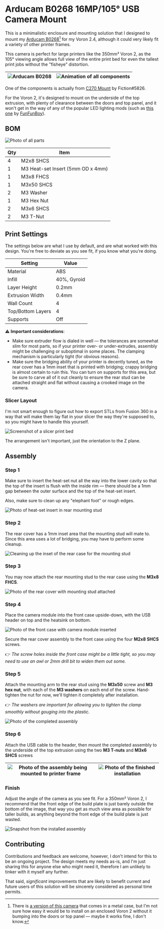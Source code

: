 # Arducam B0268 16MP/105° USB Camera Mount

This is a minimalistic enclosure and mounting solution that I designed to mount my [Arducam B0268](https://www.arducam.com/product/arducam-16mp-wide-angle-usb-camera-for-laptop-1-2-8-cmos-imx298-mini-uvc-b0268/)[^1] for my Voron 2.4, although it could very likely fit a variety of other printer frames.

This camera is perfect for large printers like the 350mm² Voron 2, as the 105° viewing angle allows full view of the entire print bed for even the tallest print jobs without the "fisheye" distortion.

| ![Arducam B0268](/images/Arducam-B0268.png) | ![Animation of all components](/images/animation.gif) |
:---:|:---:

One of the components is actually from [C270 Mount](https://github.com/VoronDesign/VoronUsers/tree/master/printer_mods/Fiction/C270_mount) by Fiction#5826.

For the Voron 2, it's designed to mount on the underside of the top extrusion, with plenty of clearance between the doors and top panel, and it won't get in the way of any of the popular LED lighting mods (such as [this one](https://www.printables.com/model/84735-led-strip-holder-for-voron-24) by [FunFunBoy](https://www.printables.com/social/175028-funfunboy/about)).

[^1]: There is [a version of this camera](https://www.arducam.com/product/arducam-imx298-usb-camera-with-case-b026801/) that comes in a metal case, but I'm not sure how easy it would be to install on an enclosed Voron 2 without it bumping into the doors or top panel — maybe it works fine, I don't know.

## BOM

![Photo of all parts](/images/photo_parts.jpeg)

| Qty | Item                              |
|-----|-----------------------------------|
|   4 | M2x8 SHCS                         |
|   1 | M3 Heat-set Insert (5mm OD x 4mm) |
|   1 | M3x8 FHCS                         |
|   1 | M3x50 SHCS                        |
|   2 | M3 Washer                         |
|   1 | M3 Hex Nut                        |
|   2 | M3x6 SHCS                         |
|   2 | M3 T-Nut                          |


## Print Settings

The settings below are what I use by default, and are what worked with this design.  You're free to deviate as you see fit, if you know what you're doing.

| Setting           | Value       |
|-------------------|-------------|
| Material          | ABS         |
| Infill            | 40%, Gyroid |
| Layer Height      | 0.2mm       |
| Extrusion Width   | 0.4mm       |
| Wall Count        | 4           |
| Top/Bottom Layers | 4           |
| Supports          | Off         |

:warning: **Important considerations**:
- Make sure extruder flow is dialed in well — the tolerances are somewhat slim for most parts, so if your printer over- or under-extrudes, assembly might be challenging or suboptimal in some places.  The clamping mechanism is particularly tight (for obvious reasons).
- Make sure the bridging ability of your printer is decently tuned, as the rear cover has a 1mm inset that is printed with bridging; crappy bridging is almost certain to ruin this.  You can turn on supports for this area, but be sure to carve all of it out cleanly to ensure the rear stud can be attached straight and flat without causing a crooked image on the camera.


### Slicer Layout

I'm not smart enough to figure out how to export STLs from Fusion 360 in a way that will make them lay flat in your slicer the way they're supposed to, so you might have to handle this yourself.

![Screenshot of a slicer print bed](/images/print_bed.png)

The arrangement isn't important, just the orientation to the Z plane.


## Assembly

### Step 1

Make sure to insert the heat-set nut all the way into the lower cavity so that the top of the insert is flush with the inside rim — there should be a 1mm gap between the outer surface and the top of the heat-set insert.

Also, make sure to clean up any "elephant foot" or rough edges.

![Photo of heat-set insert in rear mounting stud](/images/photo_rear_stud.jpeg)

### Step 2

The rear cover has a 1mm inset area that the mounting stud will mate to.  Since this area uses a lot of bridging, you may have to perform some cleanup.

![Cleaning up the inset of the rear case for the mounting stud](/images/photo_rear_cover_cleanup.jpeg)

### Step 3

You may now attach the rear mounting stud to the rear case using the **M3x8 FHCS**.

![Photo of the rear cover with mounting stud attached](/images/photo_rear_assembled.jpeg)

### Step 4

Place the camera module into the front case upside-down, with the USB header on top and the heatsink on bottom.

![Photo of the front case with camera module inserted](/images/photo_front_assembled.jpeg)

Secure the rear cover assembly to the front case using the four **M2x8 SHCS** screws.

:point_right: _The screw holes inside the front case might be a little tight, so you may need to use an awl or 2mm drill bit to widen them out some._

### Step 5

Attach the mounting arm to the rear stud using the **M3x50** screw and **M3 hex nut**, with each of the **M3 washers** on each end of the screw.  Hand-tighten the nut for now, we'll tighten it completely after installation.

:point_right: _The washers are important for allowing you to tighten the clamp smoothly without gouging into the plastic._

![Photo of the completed assembly](/images/photo_assembled.jpeg)

### Step 6

Attach the USB cable to the header, then mount the completed assembly to the underside of the top extrusion using the two **M3 T-nuts** and **M3x6 SHCS** screws

| ![Photo of the assembly being mounted to printer frame](/images/photo_wired.jpeg) | ![Photo of the finished installation](/images/photo_mounted.jpeg) |
|:---:|:---:|

### Finish

Adjust the angle of the camera as you see fit.  For a 350mm² Voron 2, I recommend that the front edge of the build plate is just barely outside the bottom of the image, that way you get as much view area as possible for taller builds, as anything beyond the front edge of the build plate is just wasted.

![Snapshot from the installed assembly](/images/snapshot.jpeg)


## Contributing

Contributions and feedback are welcome, however, I don't intend for this to be an ongoing project.  The design meets my needs as-is, and I'm just sharing this for anyone else who might need it, therefore I am unlikely to tinker with it myself any further.

That said, _significant_ improvements that are likely to benefit current and future users of this solution will be sincerely considered as personal time permits.
